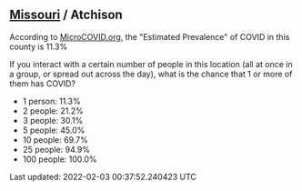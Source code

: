 
## [Missouri](/united-states/missouri) / Atchison

According to [MicroCOVID.org](http://microcovid.org),
the "Estimated Prevalence" of COVID in this county is 11.3%

If you interact with a certain number of people in this location
(all at once in a group, or spread out across the day), what is the chance that
1 or more of them has COVID?

- 1 person: 11.3%
- 2 people: 21.2%
- 3 people: 30.1%
- 5 people: 45.0%
- 10 people: 69.7%
- 25 people: 94.9%
- 100 people: 100.0%

Last updated: 2022-02-03 00:37:52.240423 UTC

